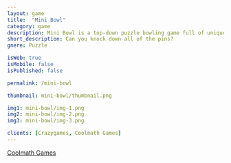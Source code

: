 ```yaml
---
layout: game
title:  "Mini Bowl"
category: game
description: Mini Bowl is a top-down puzzle bowling game full of unique and challenging puzzles! Can you knock down all of the pins?
short_description: Can you knock down all of the pins?
gnere: Puzzle

isWeb: true
isMobile: false
isPublished: false

permalink: /mini-bowl

thumbnail: mini-bowl/thumbnail.png

img1: mini-bowl/img-1.png
img2: mini-bowl/img-2.png
img3: mini-bowl/img-3.png

clients: [Crazygames, Coolmath Games]
---
```


<a href="https://www.coolmathgames.com/0-mini-bowl" class="button-normal" target="_BLANK">Coolmath Games</a>

